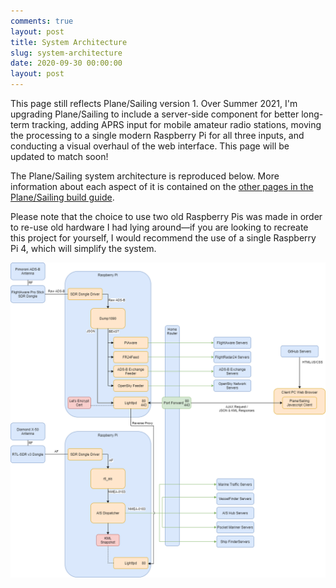 ```yaml
---
comments: true
layout: post
title: System Architecture
slug: system-architecture
date: 2020-09-30 00:00:00
layout: post
---
```


<div class="notes"><p>This page still reflects Plane/Sailing version 1. Over Summer 2021, I'm upgrading Plane/Sailing to include a server-side component for better long-term tracking, adding APRS input for mobile amateur radio stations, moving the processing to a single modern Raspberry Pi for all three inputs, and conducting a visual overhaul of the web interface. This page will be updated to match soon!</p></div>

The Plane/Sailing system architecture is reproduced below. More information about each aspect of it is contained on the [other pages in the Plane/Sailing build guide](/hardware/planesailing/).

Please note that the choice to use two old Raspberry Pis was made in order to re-use old hardware I had lying around&mdash;if you are looking to recreate this project for yourself, I would recommend the use of a single Raspberry Pi 4, which will simplify the system.

![Plane Sailing system architecture](/hardware/planesailing/arch.png)